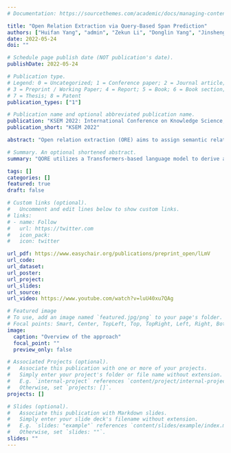 ```yaml
---
# Documentation: https://sourcethemes.com/academic/docs/managing-content/

title: "Open Relation Extraction via Query-Based Span Prediction"
authors: ["Huifan Yang", "admin", "Zekun Li", "Donglin Yang", "Jinsheng Qi", "Bin Wu"]
date: 2022-05-24
doi: ""

# Schedule page publish date (NOT publication's date).
publishDate: 2022-05-24

# Publication type.
# Legend: 0 = Uncategorized; 1 = Conference paper; 2 = Journal article;
# 3 = Preprint / Working Paper; 4 = Report; 5 = Book; 6 = Book section;
# 7 = Thesis; 8 = Patent
publication_types: ["1"]

# Publication name and optional abbreviated publication name.
publication: "KSEM 2022: International Conference on Knowledge Science, Engineering and Management"
publication_short: "KSEM 2022"

abstract: "Open relation extraction (ORE) aims to assign semantic relationships between arguments, essential to the automatic construction of knowledge graphs. The previous methods either depend on external NLP tools (eg, PoS-taggers) and language-specific relation formations, or suffer from inherent problems in sequence representations, thus leading to unsatisfactory extraction in diverse languages and domains. To address the above problems, we propose a Query-based Open Relation Extractor (QORE). QORE utilizes a Transformers-based language model to derive a representation of the interaction between arguments and context, and can process multilingual texts effectively. Extensive experiments are conducted on seven datasets covering four languages, showing that QORE models significantly outperform conventional rule-based systems and the state-of-the-art method LOREM [8]. Regarding the practical challenges [1] of Corpus Heterogeneity and Automation, our evaluations illustrate that QORE models show excellent zero-shot domain transferability and few-shot learning ability."

# Summary. An optional shortened abstract.
summary: "QORE utilizes a Transformers-based language model to derive a representation of the interaction between arguments and context, and can process multilingual texts effectively."

tags: []
categories: []
featured: true
draft: false

# Custom links (optional).
#   Uncomment and edit lines below to show custom links.
# links:
# - name: Follow
#   url: https://twitter.com
#   icon_pack:
#   icon: twitter

url_pdf: https://www.easychair.org/publications/preprint_open/lLmV
url_code:
url_dataset:
url_poster:
url_project:
url_slides:
url_source:
url_video: https://www.youtube.com/watch?v=luU40xu7QAg

# Featured image
# To use, add an image named `featured.jpg/png` to your page's folder. 
# Focal points: Smart, Center, TopLeft, Top, TopRight, Left, Right, BottomLeft, Bottom, BottomRight.
image:
  caption: "Overview of the approach"
  focal_point: ""
  preview_only: false

# Associated Projects (optional).
#   Associate this publication with one or more of your projects.
#   Simply enter your project's folder or file name without extension.
#   E.g. `internal-project` references `content/project/internal-project/index.md`.
#   Otherwise, set `projects: []`.
projects: []

# Slides (optional).
#   Associate this publication with Markdown slides.
#   Simply enter your slide deck's filename without extension.
#   E.g. `slides: "example"` references `content/slides/example/index.md`.
#   Otherwise, set `slides: ""`.
slides: ""
---
```

